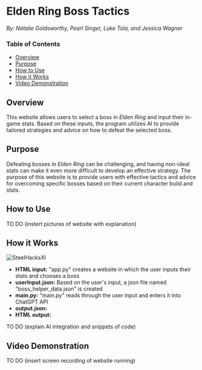 # Elden Ring Boss Tactics
*By: Natalie Goldsworthy, Pearl Singer, Luke Tola, and Jessica Wagner*
### Table of Contents
- [Overview](#overview)
- [Purpose](#purpose)
- [How to Use](#how-to-use)
- [How it Works](#how-it-works)
- [Video Demonstration](#video-demonstration)

## Overview
This website allows users to select a boss in *Elden Ring* and input their in-game stats. Based on these inputs, the program utilizes AI to provide tailored strategies and advice on how to defeat the selected boss.

## Purpose
Defeating bosses in *Elden Ring* can be challenging, and having non-ideal stats can make it even more difficult to develop an effective strategy. The purpose of this website is to provide users with effective tactics and advice for overcoming specific bosses based on their current character build and stats.

## How to Use
TO DO
(instert pictures of website with explanation)

## How it Works
![SteelHacksXI](https://github.com/user-attachments/assets/ace829f7-c342-4cdd-ab89-f6c81fe49d73)
- **HTML input:** "app.py" creates a website in which the user inputs their stats and chooses a boss
- **userInput.json:** Based on the user's input, a json file named "boss_helper_data.json" is created
- **main.py:** "main.py" reads through the user input and enters it into ChatGPT API
- **output.json:**
- **HTML output:**

TO DO
(explain AI integration and snippets of code)

## Video Demonstration
TO DO
(insert screen recording of website running)
